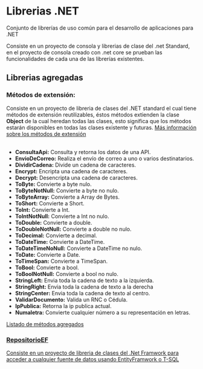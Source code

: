 # Librerias .NET
Conjunto de librerías de uso común para el desarrollo de aplicaciones para .NET

Consiste en un proyecto de consola y librerias de clase del .net Standard, en el proyecto de consola creado con .net core se prueban las funcionalidades de cada una de las librerías existentes.

<h2>Librerias agregadas</h2>
<h3>Métodos de extensión:</h3>
<p>Consiste en un proyecto de libreria de clases del .NET standard el cual tiene métodos de extensión reutilizables, éstos métodos extienden la clase <b>Object</b> de la cual heredan todas las clases, esto significa que los métodos estarán disponibles en todas las clases existente y futuras. <a href='https://docs.microsoft.com/en-us/dotnet/csharp/programming-guide/classes-and-structs/extension-methods' target="_blank">Más información sobre los métodos de extensión</a> <br/><br/>
<ul>
  <li><b>ConsultaApi:</b> Consulta y retorna los datos de una API.</li>
  <li><b>EnvioDeCorreo:</b></b> Realiza el envío de correo a uno o varios destinatarios.</li>
  <li><b>DividirCadena:</b> Divide un cadena de caracteres.</li>
  <li><b>Encrypt:</b> Encripta una cadena de caracteres.</li>
  <li><b>Decrypt:</b> Desencripta una cadena de caracteres.</li>
  <li><b>ToByte:</b> Convierte a byte nulo.</b></li>
  <li><b>ToByteNotNull:</b> Convierte a byte no nulo.</li>
  <li><b>ToByteArray:</b> Convierte a Array de Bytes.</li>
  <li><b>ToShort:</b> Convierte a Short.</li>
  <li><b>ToInt:</b> Convierte a Int.</li>
  <li><b>ToIntNotNull:</b> Convierte a Int no nulo.</li>
  <li><b>ToDouble:</b> Convierte a double.</li>
  <li><b>ToDoubleNotNull:</b> Convierte a double no nulo.</li>
  <li><b>ToDecimal:</b> Convierte a decimal.</li>
  <li><b>ToDateTime:</b> Convierte a DateTime.</li>
  <li><b>ToDateTimeNoNull:</b> Convierte a DateTime no nulo.</li>
  <li><b>ToDate:</b> Convierte a Date.</li>
  <li><b>ToTimeSpan:</b> Convierte a TimeSpan.</li>
  <li><b>ToBool:</b> Convierte a bool.</li>
  <li><b>ToBoolNotNull:</b> Convierte a bool no nulo.</li>
  <li><b>StringLeft:</b> Envia toda la cadena de texto a la izquierda.</li>
  <li><b>StringRight:</b> Envia toda la cadena de texto a la derecha</li>
  <li><b>StringCenter:</b> Envia toda la cadena de texto al centro.</li>
  <li><b>ValidarDocumento:</b> Valida un RNC o Cédula.</li>
  <li><b>IpPublica:</b> Retorna la ip publica actual.</li>
  <li><b>Numaletra:</b> Convierte cualquier número a su representación en letras.</li>
</ul>
<a href="https://github.com/kenllyacosta/Librerias-.NET/blob/master/Metodos_de_extension/Metodos.cs">Listado de métodos agregados</><p/>

<h3>RepositorioEF</h3>
<p>Consiste en un proyecto de libreria de clases del .Net Framwork para acceder a cualquier fuente de datos usando EntityFramwork o T-SQL</p>
